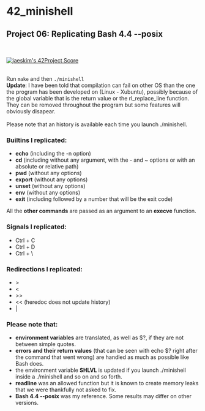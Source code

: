# 42_minishell

## Project 06: Replicating Bash 4.4 --posix
</br>

[![jaeskim's 42Project Score](https://badge42.herokuapp.com/api/project/opacaud/minishell)](https://github.com/JaeSeoKim/badge42)
</br>
</br>

Run ```make``` and then ```./minishell```
</br>
**Update**: I have been told that compilation can fail on other OS than the one the program has been developed on (Linux - Xubuntu), possibly because of the global variable that is the return value or the rl_replace_line function. They can be removed throughout the program but some features will obviously disapear.
</br>
</br>
Please note that an history is available each time you launch ./minishell.

### Builtins I replicated:
- **echo** (including the -n option)
- **cd** (including without any argument, with the - and ~ options or with an absolute or relative path)
- **pwd** (without any options)
- **export** (without any options)
- **unset** (without any options)
- **env**  (without any options)
- **exit** (including followed by a number that will be the exit code)

All the **other commands** are passed as an argument to an **execve** function.

### Signals I replicated:
- Ctrl + C
- Ctrl + D
- Ctrl + \

### Redirections I replicated:
- \>
- <
- \>>
- << (heredoc does not update history)
- |

### Please note that:
- **environment variables** are translated, as well as $?, if they are not between simple quotes.
- **errors and their return values** (that can be seen with echo $? right after the command that went wrong) are handled as much as possible like Bash does.
- the environment variable **SHLVL** is updated if you launch ./minishell inside a ./minishell and so on and so forth.
- **readline** was an allowed function but it is known to create memory leaks that we were thankfully not asked to fix.
- **Bash 4.4 --posix** was my reference. Some results may differ on other versions.
